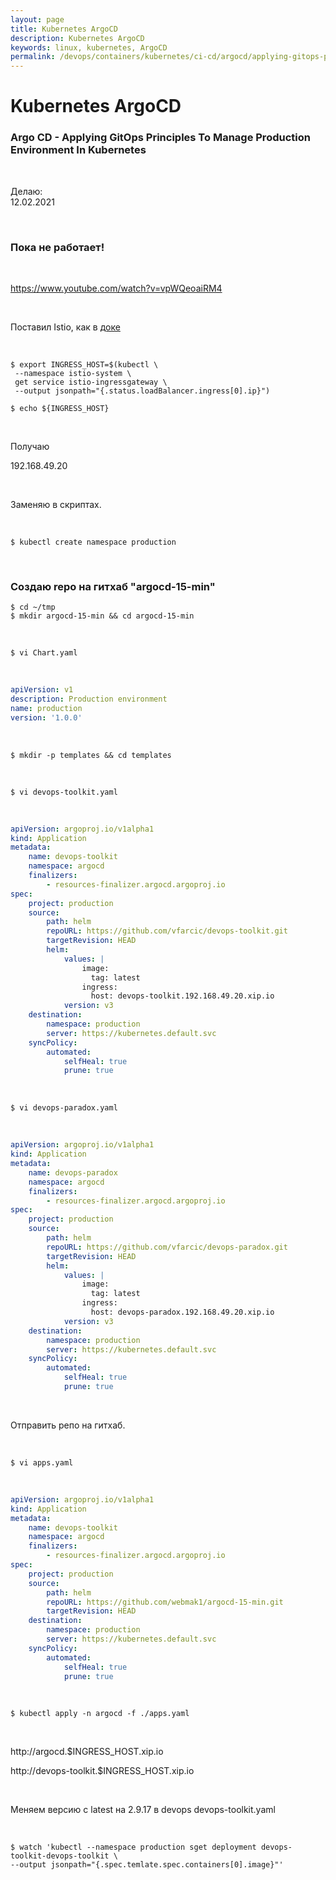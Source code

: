 ```yaml
---
layout: page
title: Kubernetes ArgoCD
description: Kubernetes ArgoCD
keywords: linux, kubernetes, ArgoCD
permalink: /devops/containers/kubernetes/ci-cd/argocd/applying-gitops-principles-to-manage-production-environment-in-kubernetes/
---
```


# Kubernetes ArgoCD

### Argo CD - Applying GitOps Principles To Manage Production Environment In Kubernetes

<br/>

Делаю:  
12.02.2021

<br/>

### Пока не работает!

<br/>

https://www.youtube.com/watch?v=vpWQeoaiRM4

<br/>

Поставил Istio, как в <a href="/devops/containers/kubernetes/service-mesh/istio/minikube/setup/">доке</a>

<br/>

```
$ export INGRESS_HOST=$(kubectl \
 --namespace istio-system \
 get service istio-ingressgateway \
 --output jsonpath="{.status.loadBalancer.ingress[0].ip}")

$ echo ${INGRESS_HOST}
```

<br/>

Получаю

192.168.49.20

<br/>

Заменяю в скриптах.

<br/>

```
$ kubectl create namespace production
```

<br/>

### Создаю repo на гитхаб "argocd-15-min"

```
$ cd ~/tmp
$ mkdir argocd-15-min && cd argocd-15-min
```

<br/>

```
$ vi Chart.yaml
```

<br/>

```yaml
apiVersion: v1
description: Production environment
name: production
version: '1.0.0'
```

<br/>

```
$ mkdir -p templates && cd templates
```

<br/>

```
$ vi devops-toolkit.yaml
```

<br/>

```yaml
apiVersion: argoproj.io/v1alpha1
kind: Application
metadata:
    name: devops-toolkit
    namespace: argocd
    finalizers:
        - resources-finalizer.argocd.argoproj.io
spec:
    project: production
    source:
        path: helm
        repoURL: https://github.com/vfarcic/devops-toolkit.git
        targetRevision: HEAD
        helm:
            values: |
                image:
                  tag: latest
                ingress:
                  host: devops-toolkit.192.168.49.20.xip.io
            version: v3
    destination:
        namespace: production
        server: https://kubernetes.default.svc
    syncPolicy:
        automated:
            selfHeal: true
            prune: true
```

<br/>

```
$ vi devops-paradox.yaml
```

<br/>

```yaml
apiVersion: argoproj.io/v1alpha1
kind: Application
metadata:
    name: devops-paradox
    namespace: argocd
    finalizers:
        - resources-finalizer.argocd.argoproj.io
spec:
    project: production
    source:
        path: helm
        repoURL: https://github.com/vfarcic/devops-paradox.git
        targetRevision: HEAD
        helm:
            values: |
                image:
                  tag: latest
                ingress:
                  host: devops-paradox.192.168.49.20.xip.io
            version: v3
    destination:
        namespace: production
        server: https://kubernetes.default.svc
    syncPolicy:
        automated:
            selfHeal: true
            prune: true
```

<br/>

Отправить репо на гитхаб.

<br/>

```
$ vi apps.yaml
```

<br/>

```yaml
apiVersion: argoproj.io/v1alpha1
kind: Application
metadata:
    name: devops-toolkit
    namespace: argocd
    finalizers:
        - resources-finalizer.argocd.argoproj.io
spec:
    project: production
    source:
        path: helm
        repoURL: https://github.com/webmak1/argocd-15-min.git
        targetRevision: HEAD
    destination:
        namespace: production
        server: https://kubernetes.default.svc
    syncPolicy:
        automated:
            selfHeal: true
            prune: true
```

<br/>

```
$ kubectl apply -n argocd -f ./apps.yaml
```

<br/>

http://argocd.$INGRESS_HOST.xip.io

http://devops-toolkit.$INGRESS_HOST.xip.io

<br/>

Меняем версию с latest на 2.9.17 в devops devops-toolkit.yaml

<br/>

```
$ watch 'kubectl --namespace production sget deployment devops-toolkit-devops-toolkit \
--output jsonpath="{.spec.temlate.spec.containers[0].image}"'
```
